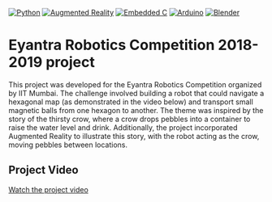 [![Python](https://img.shields.io/badge/Python-3.8-blue?logo=python&logoColor=white)](https://www.python.org/)
[![Augmented Reality](https://img.shields.io/badge/Augmented%20Reality-AR-blueviolet)](#)
[![Embedded C](https://img.shields.io/badge/Embedded%20C-%23f34b7d.svg?&logo=c&logoColor=white)](#)
[![Arduino](https://img.shields.io/badge/Arduino-IDE-green?logo=arduino&logoColor=white)](https://www.arduino.cc/)
[![Blender](https://img.shields.io/badge/Blender-3D-orange?logo=blender&logoColor=white)](https://www.blender.org/)

# Eyantra Robotics Competition 2018-2019 project

This project was developed for the Eyantra Robotics Competition organized by IIT Mumbai. The challenge involved building a robot that could navigate a hexagonal map (as demonstrated in the video below) and transport small magnetic balls from one hexagon to another. The theme was inspired by the story of the thirsty crow, where a crow drops pebbles into a container to raise the water level and drink. Additionally, the project incorporated Augmented Reality to illustrate this story, with the robot acting as the crow, moving pebbles between locations.

## Project Video

[Watch the project video](Video.mp4)
